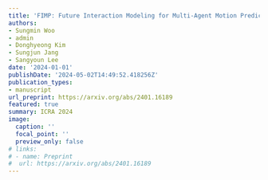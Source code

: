 ```yaml
---
title: 'FIMP: Future Interaction Modeling for Multi-Agent Motion Prediction'
authors:
- Sungmin Woo
- admin
- Donghyeong Kim
- Sungjun Jang
- Sangyoun Lee
date: '2024-01-01'
publishDate: '2024-05-02T14:49:52.418256Z'
publication_types:
- manuscript
url_preprint: https://arxiv.org/abs/2401.16189
featured: true
summary: ICRA 2024
image:
  caption: ''
  focal_point: ''
  preview_only: false
# links:
# - name: Preprint
#  url: https://arxiv.org/abs/2401.16189
---
```

